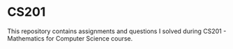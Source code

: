 # CS201
This repository contains assignments and questions I solved during CS201 - Mathematics for Computer Science course.
